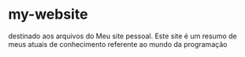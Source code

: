 # my-website
 destinado aos arquivos do Meu site pessoal. Este site é um resumo de meus atuais de conhecimento referente ao mundo da programação
